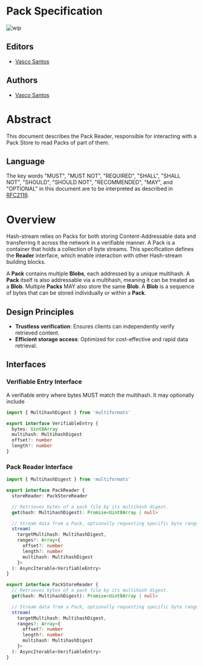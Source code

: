 # Pack Specification

![wip](https://img.shields.io/badge/status-wip-orange.svg?style=flat-square)

## Editors

- [Vasco Santos](https://github.com/vasco-santos)

## Authors

- [Vasco Santos](https://github.com/vasco-santos)

# Abstract

This document describes the Pack Reader, responsible for interacting with a Pack Store to read Packs of part of them.

## Language

The key words "MUST", "MUST NOT", "REQUIRED", "SHALL", "SHALL NOT", "SHOULD", "SHOULD NOT", "RECOMMENDED", "MAY", and "OPTIONAL" in this document are to be interpreted as described in [RFC2119](https://datatracker.ietf.org/doc/html/rfc2119).

# Overview

Hash-stream relies on Packs for both storing Content-Addressable data and transferring it across the network in a verifiable manner. A Pack is a container that holds a collection of byte streams. This specification defines the **Reader** interface, which enable interaction with other Hash-stream building blocks.

A **Pack** contains multiple **Blobs**, each addressed by a unique multihash. A **Pack** itself is also addressable via a multihash, meaning it can be treated as a **Blob**. Multiple **Packs** MAY also store the same **Blob**. A **Blob** is a sequence of bytes that can be stored individually or within a **Pack**.

## Design Principles

- **Trustless verification**: Ensures clients can independently verify retrieved content.
- **Efficient storage access**: Optimized for cost-effective and rapid data retrieval.

## Interfaces

### Verifiable Entry Interface

A verifiable entry where bytes MUST match the multihash. It may optionally include

```ts
import { MultihashDigest } from 'multiformats'

export interface VerifiableEntry {
  bytes: Uint8Array
  multihash: MultihashDigest
  offset?: number
  length?: number
}
```

### Pack Reader Interface

```ts
import { MultihashDigest } from 'multiformats'

export interface PackReader {
  storeReader: PackStoreReader

  // Retrieves bytes of a pack file by its multihash digest.
  get(hash: MultihashDigest): Promise<Uint8Array | null>

  // Stream data from a Pack, optionally requesting specific byte ranges.
  stream(
    targetMultihash: MultihashDigest,
    ranges?: Array<{
      offset?: number
      length?: number
      multihash: MultihashDigest
    }>
  ): AsyncIterable<VerifiableEntry>
}

export interface PackStoreReader {
  // Retrieves bytes of a pack file by its multihash digest.
  get(hash: MultihashDigest): Promise<Uint8Array | null>

  // Stream data from a Pack, optionally requesting specific byte ranges.
  stream(
    targetMultihash: MultihashDigest,
    ranges?: Array<{
      offset?: number
      length?: number
      multihash: MultihashDigest
    }>
  ): AsyncIterable<VerifiableEntry>
}
```
